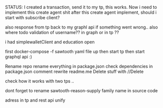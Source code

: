 STATUS:
I created a transaction, send it to my tp, this works. 
Now i need to implement this create agent shit 
after this create agent implement, should i start with subscribe client? 

also response from tp back to my graphl api if something went wrong..
also where todo validation of username?? in graph or in tp ??

i had simplewalletClient and education open

first docker-compose -f sawtooth yaml file up
then start tp
then start graphql api :)


Rename repo
rename everything in package.json
check dependencies in package.json
comment
rewrite readme.me
Delete stuff with //Delete

check how it works with two tps ..
 

 dont forget to rename sawtooth-reason-supply family name in source code

 adress in tp and rest api unify